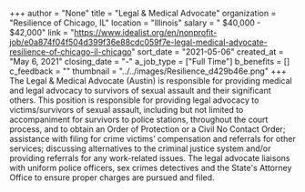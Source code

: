 +++
author = "None"
title = "Legal & Medical Advocate"
organization = "Resilience of Chicago, IL"
location = "Illinois"
salary = " $40,000 - $42,000"
link = "https://www.idealist.org/en/nonprofit-job/e0a874f04f504d399f36e88cdc059f7e-legal-medical-advocate-resilience-of-chicago-il-chicago"
sort_date = "2021-05-06"
created_at = "May 6, 2021"
closing_date = "-"
a_job_type = ["Full Time"]
b_benefits = []
c_feedback = ""
thumbnail = "../../images/Resilience_d429b46e.png"
+++
The Legal & Medical Advocate (Austin) is responsible for providing medical and legal advocacy to survivors of sexual assault and their significant others. This position is responsible for providing legal advocacy to victims/survivors of sexual assault, including but not limited to accompaniment for survivors to police stations, throughout the court process, and to obtain an Order of Protection or a Civil No Contact Order; assistance with filing for crime victims’ compensation and referrals for other services; discussing alternatives to the criminal justice system and/or providing referrals for any work-related issues. The legal advocate liaisons with uniform police officers, sex crimes detectives and the State's Attorney Office to ensure proper charges are pursued and filed. 